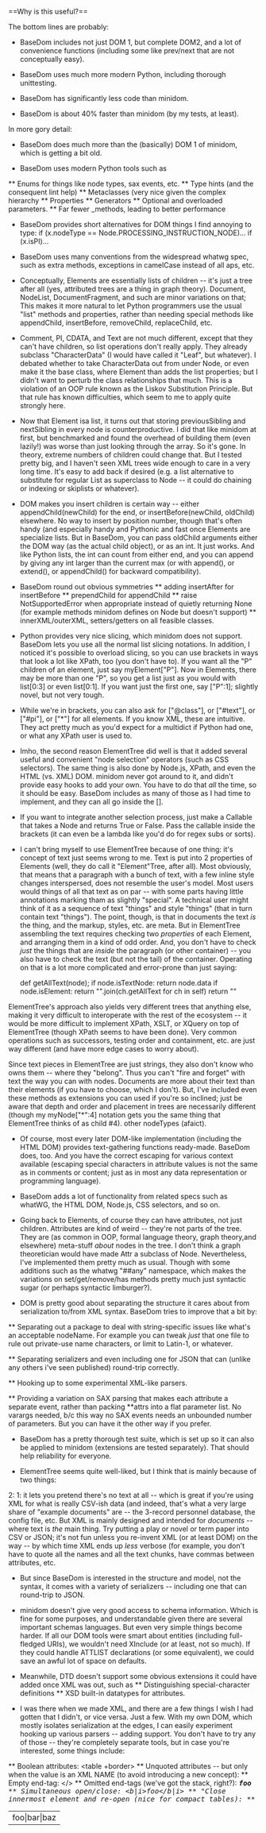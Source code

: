 ==Why is this useful?==

The bottom lines are probably:

* BaseDom includes not just DOM 1, but complete DOM2, and a lot of convenience
functions (including some like prev/next that are not conceptually easy).

* BaseDom uses much more modern Python, including thorough unittesting.

* BaseDom has significantly less code than minidom.

* BaseDom is about 40% faster than minidom (by my tests, at least).


In more gory detail:

* BaseDom does much more than the (basically) DOM 1 of minidom,
which is getting a bit old.

* BaseDom uses modern Python tools such as

** Enums for things like node types, sax events, etc.
** Type hints (and the consequent lint help)
** Metaclasses (very nice given the complex hierarchy
** Properties
** Generators
** Optional and overloaded parameters.
** Far fewer _methods, leading to better performance

* BaseDom provides short alternatives for DOM things I find annoying
to type:
    if (x.nodeType == Node.PROCESSING_INSTRUCTION_NODE)...
    if (x.isPI)...

* BaseDom uses many conventions from the widespread whatwg spec,
such as extra methods, exceptions in camelCase instead of all aps, etc.

* Conceptually, Elements are essentially lists of children --
it's just a tree after all (yes, attributed trees are a thing in graph theory).
Document, NodeList, DocumentFragment, and such are minor variations on that;
This makes it more natural to let Python
programmers use the usual "list" methods and properties, rather than
needing special methods like appendChild, insertBefore, removeChild,
replaceChild, etc.

* Comment, PI, CDATA, and Text are not much different, except that they
can't have children, so list operations don't really apply. They already
subclass "CharacterData" (I would have called it "Leaf", but whatever).
I debated whether to take CharacterData out from under Node, or even make it
the base class, where Element than adds the list properties; but I didn't want
to perturb the class relationships that much. This is a violation of an OOP
rule known as the Liskov Substitution Principle. But that rule has known
difficulties, which seem to me to apply quite strongly here.

* Now that Element isa list, it turns out that storing previousSibling
and nextSibling in every node is counterproductive. I did that like minidom
at first, but benchmarked and found the overhead of building them (even lazily!)
was worse than just looking through the array. So it's gone.
In theory, extreme numbers of children could change that.
But I tested pretty big, and I haven't seen XML trees
wide enough to care in a very long time. It's easy to add back if desired
(e.g. a list alternative to substitute for regular List as superclass to
Node -- it could do chaining or indexing or skiplists or whatever).

* DOM makes you insert children is certain way --
either appendChild(newChild) for the end, or insertBefore(newChild, oldChild)
elsewhere. No way to insert by position number, though that's often handy
(and especially handy and Pythonic and fast once Elements are specialize lists.
But in BaseDom, you can pass oldChild arguments either the DOM way (as the
actual child object), or as an int. It just works. And like Python lists,
the int can count from either end, and you can append by giving any int
larger than the current max (or with append(), or extend(), or appendChild()
for backward compatibility).

* BaseDom round out obvious symmetries
** adding insertAfter for insertBefore
** prependChild for appendChild
** raise NotSupportedError when appropriate instead of quietly returning None
(for example methods minidom defines on Node but doesn't support)
** innerXML/outerXML, setters/getters on all feasible classes.

* Python provides very nice slicing, which minidom does not support.
BaseDom lets you use all the normal list slicing notations.
In addition, I noticed it's possible to overload
slicing, so you can use brackets in ways that look a lot like XPath, too
(you don't have to). If you want all the "P" children of an element,
just say myElement["P"]. Now in Elements, there may be more than one
"P", so you get a list just as you would with list[0:3] or even list[0:1].
If you want just the first one, say ["P":1]; slightly novel, but not very tough.

* While we're in brackets, you can also ask for ["@class"], or ["#text"], or
["#pi"], or ["*"] for all elements. If you know XML, these are intuitive.
They act pretty much as you'd expect for a multidict if Python had one,
or what any XPath user is used to.

* Imho, the second reason ElementTree did well is that it added several useful
and convenient "node selection" operators (such as CSS selectors).
The same thing is also done by
Node.js, XPath, and even the HTML (vs. XML) DOM. minidom never got around to
it, and didn't provide easy hooks to add your own. You have to do that *all*
the time, so it should be easy. BaseDom includes as many of those as I had time
to implement, and they can all go inside the [].

* If you want to integrate another selection process, just make a Callable
that takes a Node and returns True or False.
Pass the callable inside the brackets (it can even be a lambda like you'd do for
regex subs or sorts).

* I can't bring myself to use ElementTree because of one thing: it's concept
of text just seems wrong to me.
Text is put into 2 properties of Elements (well, they do call
it "Element"Tree, after all). Most obviously, that means that a paragraph
with a bunch of text, with a few inline style changes interspersed, does not
resemble the user's model. Most users would things of all that text as
on par -- with some parts having little annotations marking tham as slightly
"special". A technical user might think of it as a sequence of text "things"
and style "things" (that in turn contain text "things"). The point, though,
is that in documents the text *is* the thing, and the markup, styles, etc.
are meta. But in ElementTree assembling the text requires checking two *properties*
of each Element, and arranging them in a kind of odd order. And, you don't
have to check *just* the things that are *inside* the paragraph (or other container) --
you also have to check the text (but not the tail) of the container. Operating
on that is a lot more complicated and error-prone than just saying:

    def getAllText(node);
        if node.isTextNode: return node.data
        if node.isElement: return "".join(ch.getAllText for ch in self)
        return ""

ElementTree's approach also yields very different trees that anything else,
making it very difficult to interoperate with the rest of the ecosystem --
it would be more difficult to implement XPath, XSLT, or XQuery on top of
ElementTree (though XPath seems to have been done). Very common operations
such as successors, testing order and containment, etc. are just way different
(and have more edge cases to worry about).

Since text pieces in ElementTree are just strings, they also don't know
who owns them -- where they "belong".
Thus you can't "fire and forget" with text the way you can with nodes.
Documents are more about their text than their elements (if you have to choose,
which I don't). But, I've included even these methods as extensions you can
used if you're so inclined; just be aware that depth and order and placement
in trees are necessarily different (though my myNode["*":4] notation
gets you the same thing that ElementTree thinks of as child #4).
other nodeTypes (afaict).

* Of course, most every later DOM-like implementation (including the HTML DOM)
provides text-gathering functions ready-made. BaseDom does, too. And you have
the correct escaping for various context available (escaping special characters
in attribute values is not the same as in comments or content; just as in most
any data representation or programming language).

* BaseDom adds a lot of functionality from related specs such as whatWG, the
HTML DOM, Node.js, CSS selectors, and so on.

* Going back to Elements, of course they can have attributes, not just children.
Attributes are kind of weird -- they're not parts of the tree.
They are (as common in OOP, formal language theory, graph theory,and elsewhere)
meta-stuff *about* nodes in the tree. I don't think a graph theoretician would
have made Attr a subclass of Node. Nevertheless, I've implemented them pretty
much as usual. Though with some additions such as the whatwg "##any" namespace,
which makes the variations on set/get/remove/has methods pretty much
just syntactic sugar (or perhaps syntactic limburger?).

* DOM is pretty good about separating the structure it cares about
from serialization to/from XML syntax. BaseDom tries to improve
that a bit by:

** Separating out a package to deal with string-specific issues like what's
an acceptable nodeName. For example you can tweak *just* that one file to
rule out private-use name characters, or limit to Latin-1, or whatever.

** Separating serializers and even including one for JSON that can (unlike any
others i've seen published) round-trip correctly.

** Hooking up to some experimental XML-like parsers.

** Providing a variation on SAX parsing that makes each attribute a separate
event, rather than packing **attrs into a flat parameter list. No varargs
needed, b/c this way no SAX events needs an unbounded number of parameters.
But you can have it the other way if you prefer.

* BaseDom has a pretty thorough test suite, which is set up so it can also
be applied to minidom (extensions are tested separately). That should help
reliability for everyone.

* ElementTree seems quite well-liked, but I think that is mainly because of
two things:

2:
1: it lets you pretend there's no text at all -- which is great if you're using XML
for what is really CSV-ish data (and indeed, that's what a very large share
of "example documents" are -- the 3-record personnel database, the config file,
etc. But XML is mainly designed and intended for *documents* -- where text is
*the* main thing. Try putting a play or novel or term paper into CSV or JSON;
it's not fun unless you re-invent XML (or at least DOM) on the way -- by which
time XML ends up *less* verbose (for example, you don't have to quote all the names
and all the text chunks, have commas between attributes, etc.


* But since BaseDom is interested in the structure and model, not the syntax,
it comes with a variety of serializers -- including one that can round-trip to
JSON.

* minidom doesn't give very good access to schema information. Which is fine for
some purposes, and understandable given there are several important schemas
languages. But even very simple things become harder. If all our DOM tools were
smart about entities (including full-fledged URIs), we wouldn't need XInclude
(or at least, not so much). If they could handle ATTLIST declarations (or some
equivalent), we could save an awful lot of space on defaults.

* Meanwhile, DTD doesn't support some obvious extensions it could have added
once XML was out, such as
** Distinguishing special-character definitions
** XSD built-in datatypes for attributes.

* I was there when we made XML, and there are a few things I wish I had gotten
that I didn't, or vice versa. Just a few. With my own DOM, which mostly
isolates serialization at the edges, I can easily experiment hooking up various
parsers -- adding support. You don't have to try any of those -- they're completely
separate tools, but in case you're interested, some things include:

** Boolean attributes:  <table +border>
** Unquoted attributes -- but only when the value is an XML NAME (to avoid
introducing a new concept):  <table class=BIG>
** Empty end-tag: </>
** Omitted end-tags (we've got the stack, right?):  <b><i><tt>foo</b>
** Simultaneous open/close:  <b|i>foo</b|i>
** "Close innermost element and re-open (nice for compact tables):  <tr><td>foo|bar|baz</tr>
**

